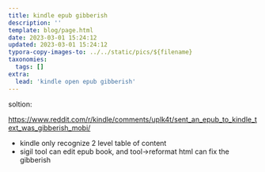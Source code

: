 ```yaml
---
title: kindle epub gibberish
description: ''
template: blog/page.html
date: 2023-03-01 15:24:12
updated: 2023-03-01 15:24:12
typora-copy-images-to: ../../static/pics/${filename}
taxonomies:
  tags: []
extra:
  lead: 'kindle open epub gibberish'
---
```


soltion:

https://www.reddit.com/r/kindle/comments/uplk4t/sent_an_epub_to_kindle_text_was_gibberish_mobi/

- kindle only recognize 2 level table of content
- sigil tool can edit epub book, and tool->reformat html can fix the gibberish

